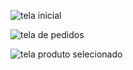 

![tela inicial](https://github.com/DaviFarias7/dfdelliver/assets/86566715/d275d033-9e2c-453c-95a7-2fa497386448)


![tela de pedidos](https://github.com/DaviFarias7/dfdelliver/assets/86566715/052b7e2a-087d-4390-9af5-acce79b5f550)


![tela produto selecionado](https://github.com/DaviFarias7/dfdelliver/assets/86566715/d8ab2042-056e-45ed-b298-0dd57be2e621)
